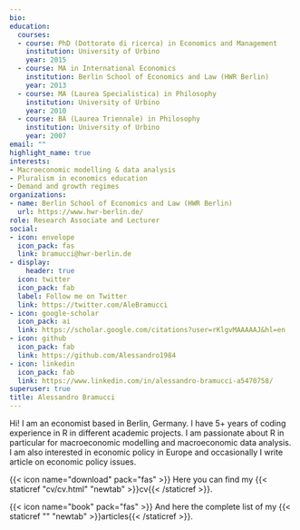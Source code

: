 ```yaml
---
bio: 
education:
  courses:
  - course: PhD (Dottorato di ricerca) in Economics and Management
    institution: University of Urbino
    year: 2015
  - course: MA in International Economics
    institution: Berlin School of Economics and Law (HWR Berlin)
    year: 2013
  - course: MA (Laurea Specialistica) in Philosophy
    institution: University of Urbino
    year: 2010
  - course: BA (Laurea Triennale) in Philosophy
    institution: University of Urbino
    year: 2007   
email: ""
highlight_name: true
interests:
- Macroeconomic modelling & data analysis
- Pluralism in economics education
- Demand and growth regimes
organizations:
- name: Berlin School of Economics and Law (HWR Berlin)
  url: https://www.hwr-berlin.de/
role: Research Associate and Lecturer
social:
- icon: envelope
  icon_pack: fas
  link: bramucci@hwr-berlin.de
- display:
    header: true
  icon: twitter
  icon_pack: fab
  label: Follow me on Twitter
  link: https://twitter.com/AleBramucci
- icon: google-scholar
  icon_pack: ai
  link: https://scholar.google.com/citations?user=rKlgvMAAAAAJ&hl=en
- icon: github
  icon_pack: fab
  link: https://github.com/Alessandro1984
- icon: linkedin
  icon_pack: fab
  link: https://www.linkedin.com/in/alessandro-bramucci-a5470758/
superuser: true
title: Alessandro Bramucci
---
```


Hi! I am an economist based in Berlin, Germany. I have 5+ years of coding experience in R in different academic projects. I am passionate about R in particular for macroeconomic modelling and macroeconomic data analysis. I am also interested in economic policy in Europe and occasionally I write article on economic policy issues.

{{< icon name="download" pack="fas" >}} Here you can find my {{< staticref "cv/cv.html" "newtab" >}}cv{{< /staticref >}}.

{{< icon name="book" pack="fas" >}} And here the complete list of my {{< staticref "" "newtab" >}}articles{{< /staticref >}}.
